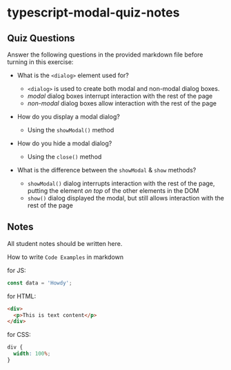 # typescript-modal-quiz-notes

## Quiz Questions

Answer the following questions in the provided markdown file before turning in this exercise:

- What is the `<dialog>` element used for?

  - `<dialog>` is used to create both modal and non-modal dialog boxes.
  - _modal_ dialog boxes interrupt interaction with the rest of the page
  - _non-modal_ dialog boxes allow interaction with the rest of the page

- How do you display a modal dialog?

  - Using the `showModal()` method

- How do you hide a modal dialog?

  - Using the `close()` method

- What is the difference between the `showModal` & `show` methods?

  - `showModal()` dialog interrupts interaction with the rest of the page, putting the element _on top_ of the other elements in the DOM
  - `show()` dialog displayed the modal, but still allows interaction with the rest of the page

## Notes

All student notes should be written here.

How to write `Code Examples` in markdown

for JS:

```javascript
const data = 'Howdy';
```

for HTML:

```html
<div>
  <p>This is text content</p>
</div>
```

for CSS:

```css
div {
  width: 100%;
}
```
